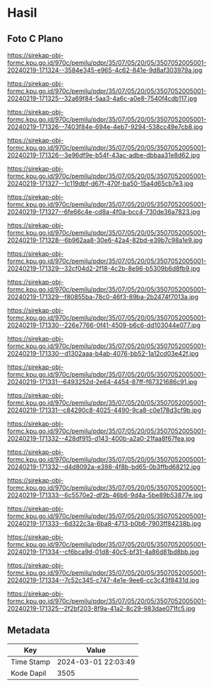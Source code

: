 # Hasil

## Foto C Plano

https://sirekap-obj-formc.kpu.go.id/970c/pemilu/pdpr/35/07/05/20/05/3507052005001-20240219-171324--3584e345-e965-4c62-841e-9d8af303979a.jpg

https://sirekap-obj-formc.kpu.go.id/970c/pemilu/pdpr/35/07/05/20/05/3507052005001-20240219-171325--32a69f84-5aa3-4a6c-a0e8-7540f4cdb117.jpg

https://sirekap-obj-formc.kpu.go.id/970c/pemilu/pdpr/35/07/05/20/05/3507052005001-20240219-171326--7403f84e-694e-4eb7-9294-538cc49e7cb8.jpg

https://sirekap-obj-formc.kpu.go.id/970c/pemilu/pdpr/35/07/05/20/05/3507052005001-20240219-171326--3e96df9e-b54f-43ac-adbe-dbbaa31e8d62.jpg

https://sirekap-obj-formc.kpu.go.id/970c/pemilu/pdpr/35/07/05/20/05/3507052005001-20240219-171327--1c119dbf-d67f-470f-ba50-15a4d65cb7e3.jpg

https://sirekap-obj-formc.kpu.go.id/970c/pemilu/pdpr/35/07/05/20/05/3507052005001-20240219-171327--6fe66c4e-cd8a-4f0a-bcc4-730de36a7823.jpg

https://sirekap-obj-formc.kpu.go.id/970c/pemilu/pdpr/35/07/05/20/05/3507052005001-20240219-171328--6b962aa8-30e6-42a4-82bd-e39b7c98a1e9.jpg

https://sirekap-obj-formc.kpu.go.id/970c/pemilu/pdpr/35/07/05/20/05/3507052005001-20240219-171329--32cf04d2-2f18-4c2b-8e96-b5309b6d8fb9.jpg

https://sirekap-obj-formc.kpu.go.id/970c/pemilu/pdpr/35/07/05/20/05/3507052005001-20240219-171329--f80855ba-78c0-46f3-89ba-2b2474f7013a.jpg

https://sirekap-obj-formc.kpu.go.id/970c/pemilu/pdpr/35/07/05/20/05/3507052005001-20240219-171330--226e7766-0f41-4509-b6c6-dd103044e077.jpg

https://sirekap-obj-formc.kpu.go.id/970c/pemilu/pdpr/35/07/05/20/05/3507052005001-20240219-171330--d1302aaa-b4ab-4076-bb52-1a12cd03e42f.jpg

https://sirekap-obj-formc.kpu.go.id/970c/pemilu/pdpr/35/07/05/20/05/3507052005001-20240219-171331--6493252d-2e64-4454-87ff-f67321686c91.jpg

https://sirekap-obj-formc.kpu.go.id/970c/pemilu/pdpr/35/07/05/20/05/3507052005001-20240219-171331--c84290c8-4025-4490-9ca8-c0e178d3cf9b.jpg

https://sirekap-obj-formc.kpu.go.id/970c/pemilu/pdpr/35/07/05/20/05/3507052005001-20240219-171332--428df915-d143-400b-a2a0-21faa8f67fea.jpg

https://sirekap-obj-formc.kpu.go.id/970c/pemilu/pdpr/35/07/05/20/05/3507052005001-20240219-171332--d4d8092a-e398-4f8b-bd65-0b3ffbd68212.jpg

https://sirekap-obj-formc.kpu.go.id/970c/pemilu/pdpr/35/07/05/20/05/3507052005001-20240219-171333--6c5570e2-df2b-46b6-9d4a-5be89b53877e.jpg

https://sirekap-obj-formc.kpu.go.id/970c/pemilu/pdpr/35/07/05/20/05/3507052005001-20240219-171333--6d322c3a-6ba8-4713-b0b6-7903ff84238b.jpg

https://sirekap-obj-formc.kpu.go.id/970c/pemilu/pdpr/35/07/05/20/05/3507052005001-20240219-171334--cf6bca9d-01d8-40c5-bf31-4a86d81bd8bb.jpg

https://sirekap-obj-formc.kpu.go.id/970c/pemilu/pdpr/35/07/05/20/05/3507052005001-20240219-171334--7c52c345-c747-4e1e-9ee6-cc3c43f8431d.jpg

https://sirekap-obj-formc.kpu.go.id/970c/pemilu/pdpr/35/07/05/20/05/3507052005001-20240219-171325--2f2bf203-8f9a-41a2-8c29-983dae071fc5.jpg


## Metadata

| Key        | Value               |
| ---------- | ------------------- |
| Time Stamp | 2024-03-01 22:03:49 |
| Kode Dapil | 3505                |



